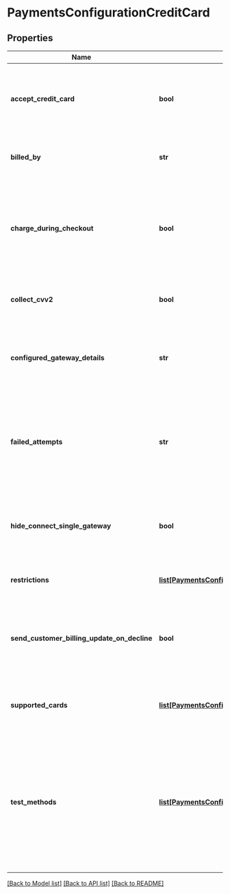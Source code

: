 # PaymentsConfigurationCreditCard

## Properties
Name | Type | Description | Notes
------------ | ------------- | ------------- | -------------
**accept_credit_card** | **bool** | Master flag indicating whether this merchant accepts credit card payments | [optional] 
**billed_by** | **str** | Description that appears on customer statements | [optional] 
**charge_during_checkout** | **bool** | If false, order will be accepted and placed into Accounts Receivable without charging card first | [optional] 
**collect_cvv2** | **bool** | UltraCart will require customer to enter cvv if this is true | [optional] 
**configured_gateway_details** | **str** | Human readable description of the credit card gateway currently configured | [optional] 
**failed_attempts** | **str** | The number of failed attempts before the order is placed into Accounts Receivable for manual intervention | [optional] 
**hide_connect_single_gateway** | **bool** | This internal flag aids the UI in determining which buttons to show. | [optional] 
**restrictions** | [**list[PaymentsConfigurationRestrictions]**](PaymentsConfigurationRestrictions.md) | Restrictions for this payment method | [optional] 
**send_customer_billing_update_on_decline** | **bool** | UltraCart will send customers emails to update their credit card if the card is declined | [optional] 
**supported_cards** | [**list[PaymentsConfigurationCreditCardType]**](PaymentsConfigurationCreditCardType.md) | A list of credit cards the merchant wishes to accept. | [optional] 
**test_methods** | [**list[PaymentsConfigurationTestMethod]**](PaymentsConfigurationTestMethod.md) | An array of test methods for placing test orders.  The cards defined here may be real or fake, but any order placed with them will be marked as Test orders | [optional] 

[[Back to Model list]](../README.md#documentation-for-models) [[Back to API list]](../README.md#documentation-for-api-endpoints) [[Back to README]](../README.md)


